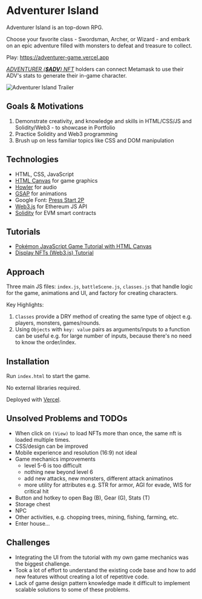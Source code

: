 # Adventurer Island

Adventurer Island is an top-down RPG.

Choose your favorite class - Swordsman, Archer, or Wizard - and embark on an epic adventure filled with monsters to defeat and treasure to collect.

Play: https://adventurer-game.vercel.app

[*ADVENTURER (**$ADV**) NFT*](https://opensea.io/collection/adventurer-eth) holders can connect Metamask to use their ADV's stats to generate their in-game character.

![Adventurer Island Trailer](https://user-images.githubusercontent.com/8282076/206637745-2afe189b-f498-4a0b-9495-f536dde357f9.gif)

## Goals & Motivations

1. Demonstrate creativity, and knowledge and skills in HTML/CSS/JS and Solidity/Web3 - to showcase in Portfolio
2. Practice Solidity and Web3 programming
3. Brush up on less familiar topics like CSS and DOM manipulation

## Technologies

- HTML, CSS, JavaScript
- [HTML Canvas](https://developer.mozilla.org/en-US/docs/Web/API/Canvas_API) for game graphics
- [Howler](https://cdnjs.com/libraries/howler) for audio
- [GSAP](https://greensock.com/docs/) for animations
- Google Font: [Press Start 2P](https://fonts.google.com/specimen/Press+Start+2P)
- [Web3.js](https://github.com/web3/web3.js/blob/1.x/README.md) for Ethereum JS API
- [Solidity](https://docs.soliditylang.org/en/v0.8.17/) for EVM smart contracts

## Tutorials

- [Pokémon JavaScript Game Tutorial with HTML Canvas](https://youtu.be/yP5DKzriqXA)
- [Display NFTs (Web3.js) Tutorial](https://youtu.be/7P2nnpU-HoQ)

## Approach

Three main JS files: `index.js`, `battleScene.js`, `classes.js` that handle logic for the game, animations and UI, and factory for creating characters.

Key Highlights:

1. `Classes` provide a DRY method of creating the same type of object e.g. players, monsters, games/rounds.
2. Using `Objects` with `key: value` pairs as arguments/inputs to a function can be useful e.g. for large number of inputs, because there's no need to know the order/index.

## Installation

Run `index.html` to start the game.

No external libraries required.

Deployed with [Vercel](https://vercel.com/).

## Unsolved Problems and TODOs

- When click on `(View)` to load NFTs more than once, the same nft is loaded multiple times.
- CSS/design can be improved
- Mobile experience and resolution (16:9) not ideal
- Game mechanics improvements
    - level 5-6 is too difficult
    - nothing new beyond level 6
    - add new attacks, new monsters, different attack animatinos
    - more utility for attributes e.g. STR for armor, AGI for evade, WIS for critical hit
- Button and hotkey to open Bag (B), Gear (G), Stats (T)
- Storage chest
- NPC
- Other activities, e.g. chopping trees, mining, fishing, farming, etc.
- Enter house...

## Challenges

- Integrating the UI from the tutorial with my own game mechanics was the biggest challenge. 
- Took a lot of effort to understand the existing code base and how to add new features without creating a lot of repetitive code. 
- Lack of game design pattern knowledge made it difficult to implement scalable solutions to some of these problems. 